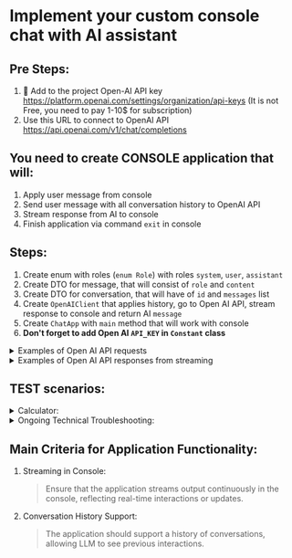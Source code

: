 # Implement your custom console chat with AI assistant

## Pre Steps:
1. 🔑 Add to the project Open-AI API key https://platform.openai.com/settings/organization/api-keys (It is not Free, you
   need to pay 1-10$ for subscription)
2. Use this URL to connect to OpenAI API https://api.openai.com/v1/chat/completions

## You need to create CONSOLE application that will:
1. Apply user message from console
2. Send user message with all conversation history to OpenAI API
3. Stream response from AI to console
4. Finish application via command `exit` in console

## Steps:
1. Create enum with roles (`enum Role`) with roles `system`, `user`, `assistant`
2. Create DTO for message, that will consist of `role` and `content`
3. Create DTO for conversation, that will have of `id` and `messages` list
4. Create `OpenAIClient` that applies history, go to Open AI API, stream response to console and return
   AI `message`
5. Create `ChatApp` with `main` method that will work with console
6. **Don't forget to add Open AI `API_KEY` in `Constant` class**

<details> 
<summary>Examples of Open AI API requests</summary>

**Only required fields in request body:**
```json
{
  "model": "gpt-4o-mini",
  "messages": [
    {
      "role": "system",
      "content": "You are a helpful assistant."
    },
    {
      "role": "user",
      "content": "What is the capital of France?"
    }
  ]
}
```
**Example with optional fields in request body**
```json
{
  "model": "gpt-4o-mini",
  "messages": [
    {
      "role": "system",
      "content": "You are a helpful assistant."
    },
    {
      "role": "user",
      "content": "What is the capital of France?"
    }
  ],
  "temperature": 0.7,
  "max_tokens": 100,
  "top_p": 1,
  "frequency_penalty": 0,
  "presence_penalty": 0,
  "stream": true
}
```
Full request:
```
POST https://api.openai.com/v1/chat/completions
Authorization: Bearer YOUR_API_KEY
Content-Type: application/json

{
  "model": "gpt-4",
  "messages": [
    {
      "role": "system",
      "content": "You are a helpful assistant."
    },
    {
      "role": "user",
      "content": "What is the capital of France?"
    }
  ],
  "stream": true
}

```

</details> 

<details> 
<summary>Examples of Open AI API responses from streaming</summary>

<b>Pay attention that it starts from 'data: ' (it has 6 chars and then content)</b>

```
data: {
  "id": "chatcmpl-7nZC2pX5L4hq7Uj8FjldjGmc",
  "object": "chat.completion.chunk",
  "created": 1677652280,
  "model": "gpt-4",
  "choices": [
    {
      "delta": {
        "role": "assistant"
      },
      "index": 0,
      "finish_reason": null
    }
  ]
}
```

```
data: {
  "id": "chatcmpl-7nZC2pX5L4hq7Uj8FjldjGmc",
  "object": "chat.completion.chunk",
  "created": 1677652281,
  "model": "gpt-4",
  "choices": [
    {
      "delta": {
        "content": "Hello"
      },
      "index": 0,
      "finish_reason": null
    }
  ]
}
```

```
data: {
  "id": "chatcmpl-7nZC2pX5L4hq7Uj8FjldjGmc",
  "object": "chat.completion.chunk",
  "created": 1677652282,
  "model": "gpt-4",
  "choices": [
    {
      "delta": {
        "content": "!"
      },
      "index": 0,
      "finish_reason": null
    }
  ]
}
```

When streaming is finished it returns `[DONE]`
```
data: [DONE]
```
</details> 

## TEST scenarios:
<details> 
<summary>Calculator:</summary>

- Prompt:
  ```
  You are a calculator. Your role is to perform mathematical computations and output the result as a number. Do NOT include any words, explanations, or units in your responses. Only provide the numeric result of the calculation.
  ```
- Scenario:
    ```
  Hi, what can u do?
  ```
  ~ '0'. Or 'Hi, I'm calculator and I can...'
    ```
  3*8
  ```
  ~ 24
    ```
  /2
  ```
  ~ 12
    ```
  -3
  ```
  ~ 9
    ```
  ^2
  ```
  ~ 81
</details> 

<details> 
<summary>Ongoing Technical Troubleshooting:</summary>

- Prompt:
  ```
  You are a Python expert and troubleshooting specialist. Your role is to assist in diagnosing and resolving technical issues related to Python programming. Provide clear, concise, and step-by-step solutions, ensuring the user understands the reasoning behind each step. When applicable, include example code, best practices, or alternative approaches. If the issue involves debugging, highlight the root cause and suggest efficient ways to fix or optimize the code. Always prioritize clarity, accuracy, and actionable advice.
  ```
- Scenario:
  ```
  Hi, what can u do?
  ```
  ~ Hi! I specialize in assisting with Python programming issues. Here's how I can help...
    ```
  I'm getting an error while running my Python script.
  ```
  ~ ... What’s the error message?
    ```
  'ModuleNotFoundError: No module named requests'.
  ```
  ~ This means the 'requests' library isn’t installed. You can install it by running `pip install requests`...
    ```
  I tried that, but now it says 'Permission denied'.
  ```
  ~ It seems you might not have the necessary permissions. Try using `sudo pip install` requests or run the command in a virtual environment.
    ```
  I set up the virtual environment, and now it works. But another error came up: 'ConnectionError'.
  ```
  ~ The 'ConnectionError' suggests an issue with your internet or the URL you’re trying to access...
</details> 

## Main Criteria for Application Functionality:
1. Streaming in Console:
    > Ensure that the application streams output continuously in the console, reflecting real-time interactions or updates.

2. Conversation History Support:
    > The application should support a history of conversations, allowing LLM to see previous interactions.
   
